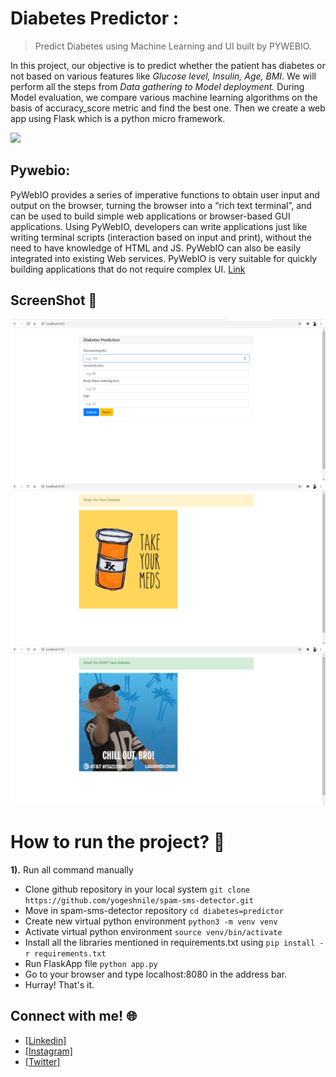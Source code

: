 # Diabetes Predictor :
> Predict Diabetes using Machine Learning and UI built by PYWEBIO.


In this project, our objective is to predict whether the patient has diabetes or not based on various features like *Glucose level, Insulin, Age, BMI*. We will perform all the steps from *Data gathering to Model deployment.* During Model evaluation, we compare various machine learning algorithms on the basis of accuracy_score metric and find the best one. Then we create a web app using Flask which is a python micro framework.

[![](https://camo.githubusercontent.com/2fb0723ef80f8d87a51218680e209c66f213edf8/68747470733a2f2f666f7274686562616467652e636f6d2f696d616765732f6261646765732f6d6164652d776974682d707974686f6e2e737667)](https://python.org)

## Pywebio: 
 PyWebIO provides a series of imperative functions to obtain user input and output on the browser, turning the browser into a “rich text terminal”, and can be used to build simple web applications or browser-based GUI applications. Using PyWebIO, developers can write applications just like writing terminal scripts (interaction based on input and print), without the need to have knowledge of HTML and JS. PyWebIO can also be easily integrated into existing Web services. PyWebIO is very suitable for quickly building applications that do not require complex UI. [Link](https://pywebio.readthedocs.io/en/latest/)
 

 ## ScreenShot :camera_flash:
 ![](https://github.com/rohitpathak18/Diabetes-Prediction/blob/main/Screenshots/IMG%20(1).png)  ![](https://github.com/rohitpathak18/Diabetes-Prediction/blob/main/Screenshots/IMG%20(2).png)  ![](https://github.com/rohitpathak18/Diabetes-Prediction/blob/main/Screenshots/IMG%20(3).png)


# How to run the project? :thinking:
**1).** Run all command manually
  - Clone github repository in your local system  `git clone https://github.com/yogeshnile/spam-sms-detector.git`
  - Move in spam-sms-detector repository  `cd diabetes=predictor`
  - Create new virtual python environment  `python3 -m venv venv`
  - Activate virtual python environment  `source venv/bin/activate`
  - Install all the libraries mentioned in requirements.txt  using  `pip install -r requirements.txt`
  - Run FlaskApp file  `python app.py`
  - Go to your browser and type localhost:8080 in the address bar.
  - Hurray! That's it. <br>

## Connect with me! 🌐
- [[Linkedin]](bit.ly/3xNkOzO)
- [[Instagram]](bit.ly/3eTGyRT)
- [[Twitter]](bit.ly/3aWT16g)
